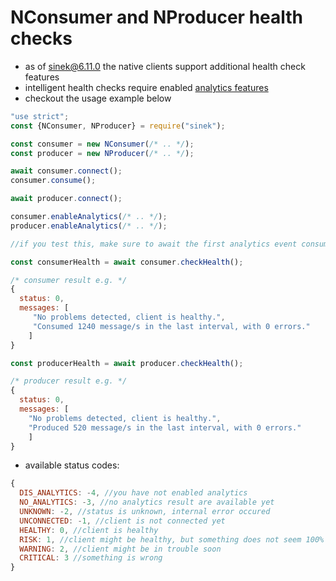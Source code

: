 # NConsumer and NProducer health checks

- as of sinek@6.11.0 the native clients support additional health check features
- intelligent health checks require enabled [analytics features](Analytics.md)
- checkout the usage example below

```javascript
"use strict";
const {NConsumer, NProducer} = require("sinek");

const consumer = new NConsumer(/* .. */);
const producer = new NProducer(/* .. */);

await consumer.connect();
consumer.consume();

await producer.connect();

consumer.enableAnalytics(/* .. */);
producer.enableAnalytics(/* .. */);

//if you test this, make sure to await the first analytics event consumer.once("analytics", () => {})

const consumerHealth = await consumer.checkHealth();

/* consumer result e.g. */
{
  status: 0,
  messages: [
     "No problems detected, client is healthy.",
     "Consumed 1240 message/s in the last interval, with 0 errors."
    ]
}

const producerHealth = await producer.checkHealth();

/* producer result e.g. */
{
  status: 0,
  messages: [
    "No problems detected, client is healthy.",
    "Produced 520 message/s in the last interval, with 0 errors."
    ]
}
```

- available status codes:

```javascript
{
  DIS_ANALYTICS: -4, //you have not enabled analytics
  NO_ANALYTICS: -3, //no analytics result are available yet
  UNKNOWN: -2, //status is unknown, internal error occured
  UNCONNECTED: -1, //client is not connected yet
  HEALTHY: 0, //client is healthy
  RISK: 1, //client might be healthy, but something does not seem 100% right
  WARNING: 2, //client might be in trouble soon
  CRITICAL: 3 //something is wrong
}
```
